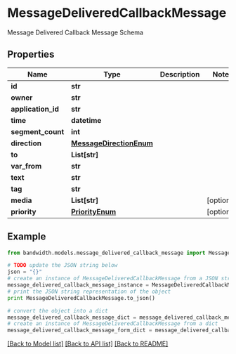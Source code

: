 # MessageDeliveredCallbackMessage

Message Delivered Callback Message Schema

## Properties
Name | Type | Description | Notes
------------ | ------------- | ------------- | -------------
**id** | **str** |  | 
**owner** | **str** |  | 
**application_id** | **str** |  | 
**time** | **datetime** |  | 
**segment_count** | **int** |  | 
**direction** | [**MessageDirectionEnum**](MessageDirectionEnum.md) |  | 
**to** | **List[str]** |  | 
**var_from** | **str** |  | 
**text** | **str** |  | 
**tag** | **str** |  | 
**media** | **List[str]** |  | [optional] 
**priority** | [**PriorityEnum**](PriorityEnum.md) |  | [optional] 

## Example

```python
from bandwidth.models.message_delivered_callback_message import MessageDeliveredCallbackMessage

# TODO update the JSON string below
json = "{}"
# create an instance of MessageDeliveredCallbackMessage from a JSON string
message_delivered_callback_message_instance = MessageDeliveredCallbackMessage.from_json(json)
# print the JSON string representation of the object
print MessageDeliveredCallbackMessage.to_json()

# convert the object into a dict
message_delivered_callback_message_dict = message_delivered_callback_message_instance.to_dict()
# create an instance of MessageDeliveredCallbackMessage from a dict
message_delivered_callback_message_form_dict = message_delivered_callback_message.from_dict(message_delivered_callback_message_dict)
```
[[Back to Model list]](../README.md#documentation-for-models) [[Back to API list]](../README.md#documentation-for-api-endpoints) [[Back to README]](../README.md)


